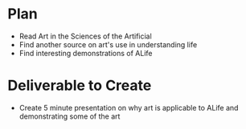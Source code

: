 
# Plan

* Read Art in the Sciences of the Artificial
* Find another source on art's use in understanding life
* Find interesting demonstrations of ALife

# Deliverable to Create
* Create 5 minute presentation on why art is applicable to ALife and demonstrating some of the art